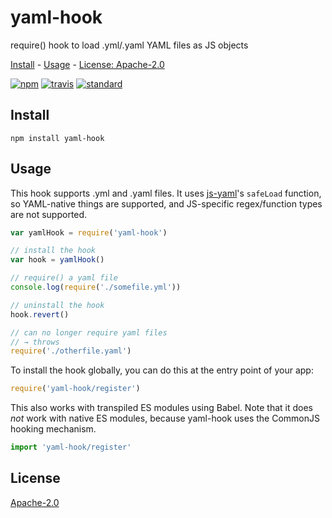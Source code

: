 # yaml-hook

require() hook to load .yml/.yaml YAML files as JS objects

[Install](#install) - [Usage](#usage) - [License: Apache-2.0](#license)

[![npm][npm-image]][npm-url]
[![travis][travis-image]][travis-url]
[![standard][standard-image]][standard-url]

[npm-image]: https://img.shields.io/npm/v/yaml-hook.svg?style=flat-square
[npm-url]: https://www.npmjs.com/package/yaml-hook
[travis-image]: https://img.shields.io/travis/goto-bus-stop/yaml-hook.svg?style=flat-square
[travis-url]: https://travis-ci.org/goto-bus-stop/yaml-hook
[standard-image]: https://img.shields.io/badge/code%20style-standard-brightgreen.svg?style=flat-square
[standard-url]: http://npm.im/standard

## Install

```
npm install yaml-hook
```

## Usage

This hook supports .yml and .yaml files. It uses [js-yaml](https://github.com/nodeca/js-yaml)'s `safeLoad` function, so YAML-native things are supported, and JS-specific regex/function types are not supported.

```js
var yamlHook = require('yaml-hook')

// install the hook
var hook = yamlHook()

// require() a yaml file
console.log(require('./somefile.yml'))

// uninstall the hook
hook.revert()

// can no longer require yaml files
// → throws
require('./otherfile.yaml')
```

To install the hook globally, you can do this at the entry point of your app:

```js
require('yaml-hook/register')
```

This also works with transpiled ES modules using Babel. Note that it does _not_ work with native ES modules, because yaml-hook uses the CommonJS hooking mechanism.
```js
import 'yaml-hook/register'
```

## License

[Apache-2.0](LICENSE.md)
